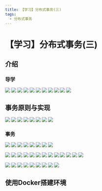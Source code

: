 ```yaml
---
title: 【学习】分布式事务(三)
tags:
  - 分布式事务
---
```

# 【学习】分布式事务(三)
## 介绍
### 导学
![](./assets/distributed_transaction3/1.jpg)
![](./assets/distributed_transaction3/2.jpg)
![](./assets/distributed_transaction3/3.jpg)
![](./assets/distributed_transaction3/4.jpg)
![](./assets/distributed_transaction3/5.jpg)
![](./assets/distributed_transaction3/6.jpg)
![](./assets/distributed_transaction3/7.jpg)
![](./assets/distributed_transaction3/8.jpg)
![](./assets/distributed_transaction3/9.jpg)
![](./assets/distributed_transaction3/10.jpg)
![](./assets/distributed_transaction3/11.jpg)

## 事务原则与实现
![](./assets/distributed_transaction3/12.jpg)
![](./assets/distributed_transaction3/13.jpg)
![](./assets/distributed_transaction3/14.jpg)
![](./assets/distributed_transaction3/15.jpg)
![](./assets/distributed_transaction3/16.jpg)
![](./assets/distributed_transaction3/17.jpg)
![](./assets/distributed_transaction3/18.jpg)
![](./assets/distributed_transaction3/19.jpg)

### 事务
![](./assets/distributed_transaction3/20.jpg)
![](./assets/distributed_transaction3/21.jpg)
![](./assets/distributed_transaction3/22.jpg)
![](./assets/distributed_transaction3/23.png)
![](./assets/distributed_transaction3/24.png)
![](./assets/distributed_transaction3/25.jpg)
![](./assets/distributed_transaction3/26.png)
![](./assets/distributed_transaction3/27.jpg)


![](./assets/distributed_transaction3/28.jpg)
![](./assets/distributed_transaction3/29.png)
![](./assets/distributed_transaction3/30.png)
![](./assets/distributed_transaction3/31.png)
![](./assets/distributed_transaction3/32.png)
![](./assets/distributed_transaction3/33.png)
![](./assets/distributed_transaction3/34.png)
![](./assets/distributed_transaction3/35.png)
![](./assets/distributed_transaction3/36.png)
![](./assets/distributed_transaction3/37.png)
![](./assets/distributed_transaction3/38.png)
![](./assets/distributed_transaction3/39.png)
![](./assets/distributed_transaction3/40.png)

![](./assets/distributed_transaction3/41.png)
![](./assets/distributed_transaction3/42.jpg)
![](./assets/distributed_transaction3/43.png)
![](./assets/distributed_transaction3/44.png)
![](./assets/distributed_transaction3/45.png)
![](./assets/distributed_transaction3/46.png)
![](./assets/distributed_transaction3/47.png)
![](./assets/distributed_transaction3/48.png)
![](./assets/distributed_transaction3/49.png)

## 使用Docker搭建环境